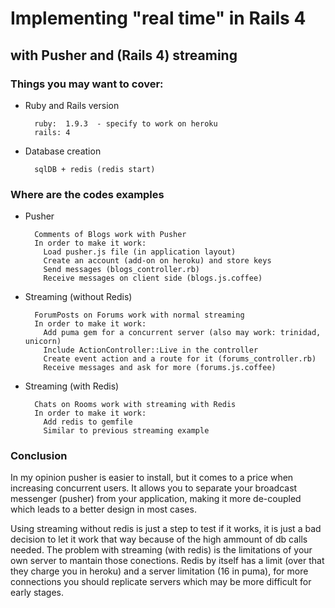 # Implementing "real time" in Rails 4
## with Pusher and (Rails 4) streaming

### Things you may want to cover:

* Ruby and Rails version
        
        ruby:  1.9.3  - specify to work on heroku
        rails: 4

* Database creation
		
		sqlDB + redis (redis start)

### Where are the codes examples
* Pusher
		
		Comments of Blogs work with Pusher
		In order to make it work:
		  Load pusher.js file (in application layout)
		  Create an account (add-on on heroku) and store keys
		  Send messages (blogs_controller.rb)
		  Receive messages on client side (blogs.js.coffee)

* Streaming (without Redis)

		ForumPosts on Forums work with normal streaming
		In order to make it work:
		  Add puma gem for a concurrent server (also may work: trinidad, unicorn)
	      Include ActionController::Live in the controller 
		  Create event action and a route for it (forums_controller.rb)
		  Receive messages and ask for more (forums.js.coffee)
			  
* Streaming (with Redis)

		Chats on Rooms work with streaming with Redis
		In order to make it work:
		  Add redis to gemfile
		  Similar to previous streaming example
			
### Conclusion 
In my opinion pusher is easier to install, but it comes to a price when increasing concurrent users. It allows you to separate your broadcast messenger (pusher) from your application, making it more de-coupled which leads to a better design in most cases. 

Using streaming without redis is just a step to test if it works, it is just a bad decision to let it work that way because of the high ammount of db calls needed. The problem with streaming (with redis) is the limitations of your own server to mantain those conections. Redis by itself has a limit (over that they charge you in heroku) and a server limitation (16 in puma), for more connections you should replicate servers which may be more difficult for early stages. 